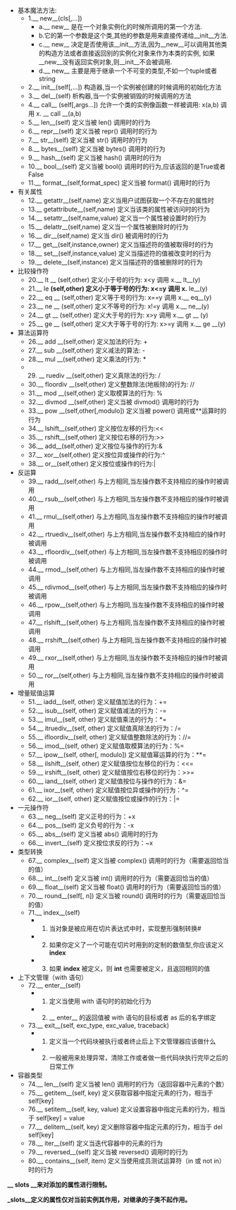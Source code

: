 - 基本魔法方法:
	- 1.__ new__(cls[,...])
		- a.__ new__ 是在一个对象实例化的时候所调用的第一个方法.
		- b.它的第一个参数是这个类,其他的参数是用来直接传递给__init__方法.
		- c.__ new__ 决定是否使用该__init__方法,因为__new__可以调用其他类的构造方法或者直接返回别的实例化对象来作为本类的实例, 如果__new__没有返回实例对象,则__init__不会被调用.
		- d.__ new__ 主要是用于继承一个不可变的类型,不如一个tuple或者string
	- 2.__ init__(self[,...]) 构造器,当一个实例被创建的时候调用的初始化方法
	- 3.__ del__(self) 析构器,当一个实例被销毁的时候调用的方法
	- 4.__ call__ (self[,args...]) 允许一个类的实例像函数一样被调用: x(a,b) 调用 x. __ call __(a,b)
	- 5.__ len__(self) 定义当被 len() 调用时的行为
	- 6.__ repr__(self) 定义当被 repr() 调用时的行为
	- 7.__ str__(self) 定义当被 str() 调用时的行为
	- 8.__ bytes__(self) 定义当被 bytes() 调用时的行为
	- 9.__ hash__(self) 定义当被 hash() 调用时的行为
	- 10.__ bool__(self) 定义当被 bool() 调用时的行为,应该返回的是True或者False
	- 11.__ format__(self,format_spec) 定义当被 format() 调用时的行为
- 有关属性
	- 12.__ getattr__(self,name) 定义当用户试图获取一个不存在的属性时
	- 13.__ getattribute__(self,name) 定义当该类的属性被访问时的行为
	- 14.__ setattr__(self,name,value) 定义当一个属性被设置时的行为
	- 15.__ delattr__(self,name) 定义当一个属性被删除时的行为
	- 16.__ dir__(self,name) 定义当 dir() 被调用时的行为
	- 17.__ get__(self,instance,owner) 定义当描述符的值被取得时的行为
	- 18.__ set__(self,instance,value) 定义当描述符的值被改变时的行为
	- 19.__ delete__(self,instance) 定义当描述符的值被删除时的行为
- 比较操作符
	- 20.__ lt __ (self,other) 定义小于号的行为: x<y 调用 x.__ lt__(y)
	- 21.__ le __(self,other) 定义小于等于号的行为: x<=y 调用 x.__ le__(y)
	- 22.__ eq __ (self,other) 定义等于号的行为: x==y 调用 x.__ eq__(y)
	- 23.__ ne __ (self,other) 定义不等号的行为: x!=y 调用 x.__ ne__(y)
	- 24.__ gt __ (self,other) 定义大于号的行为: x>y 调用 x.__ gt __ (y)
	- 25.__ ge __ (self,other) 定义大于等于号的行为: x>=y 调用 x.__ ge __(y)
- 算法运算符
	- 26.__ add __(self,other) 定义加法的行为: +
	- 27.__ sub __(self,other) 定义减法的算法: -
	- 28.__ mul __(self,other) 定义乘法的行为: *
	- 29. __ ruediv __(self,other) 定义真除法的行为: /
	- 30.__ floordiv __(self,other) 定义整数除法(地板除)的行为: //
	- 31.__ mod __(self,other) 定义取模算法的行为: %
	- 32.__ divmod __(self,other) 定义当被 divmod() 调用时的行为
	- 33.__ pow __(self,other[,modulo]) 定义当被 power() 调用或**运算时的行为
	- 34.__ lshift__(self,other) 定义按位左移的行为:<<
	- 35.__ rshift__(self,other) 定义按位右移的行为:>>
	- 36.__ add__(self,other) 定义按位与操作的行为:&
	- 37.__ xor__(self,other) 定义按位异或操作的行为:^
	- 38.__ or__(self,other) 定义按位或操作的行为:|
- 反运算
	- 39.__ radd__(self,other) 与上方相同,当左操作数不支持相应的操作时被调用
	- 40.__ rsub__(self,other) 与上方相同,当左操作数不支持相应的操作时被调用
	- 41.__ rmul__(self,other) 与上方相同,当左操作数不支持相应的操作时被调用
	- 42.__ rtruediv__(self,other) 与上方相同,当左操作数不支持相应的操作时被调用
	- 43.__ rfloordiv__(self,other) 与上方相同,当左操作数不支持相应的操作时被调用
	- 44.__ rmod__(self,other) 与上方相同,当左操作数不支持相应的操作时被调用
	- 45.__ rdivmod__(self,other) 与上方相同,当左操作数不支持相应的操作时被调用
	- 46.__ rpow__(self,other) 与上方相同,当左操作数不支持相应的操作时被调用
	- 47.__ rlshift__(self,other) 与上方相同,当左操作数不支持相应的操作时被调用
	- 48.__ rrshift__(self,other) 与上方相同,当左操作数不支持相应的操作时被调用
	- 49.__ rxor__(self,other) 与上方相同,当左操作数不支持相应的操作时被调用
	- 50.__ ror__(self,other) 与上方相同,当左操作数不支持相应的操作时被调用
- 增量赋值运算
	- 51.__ iadd__(self, other) 定义赋值加法的行为：+=
	- 52.__ isub__(self, other) 定义赋值减法的行为：-=
	- 53.__ imul__(self, other) 定义赋值乘法的行为：*=
	- 54.__ itruediv__(self, other) 定义赋值真除法的行为：/=
	- 55.__ ifloordiv__(self, other) 定义赋值整数除法的行为：//=
	- 56.__ imod__(self, other) 定义赋值取模算法的行为：%=
	- 57.__ ipow__(self, other[, modulo]) 定义赋值幂运算的行为：**=
	- 58.__ ilshift__(self, other) 定义赋值按位左移位的行为：<<=
	- 59.__ irshift__(self, other) 定义赋值按位右移位的行为：>>=
	- 60.__ iand__(self, other) 定义赋值按位与操作的行为：&=
	- 61.__ ixor__(self, other) 定义赋值按位异或操作的行为：^=
	- 62.__ ior__(self, other) 定义赋值按位或操作的行为：|=
- 一元操作符
	- 63.__ neg__(self) 定义正号的行为：+x
	- 64.__ pos__(self) 定义负号的行为：-x
	- 65.__ abs__(self) 定义当被 abs() 调用时的行为
	- 66.__ invert__(self) 定义按位求反的行为：~x
- 类型转换
	- 67.__ complex__(self) 定义当被 complex() 调用时的行为（需要返回恰当的值）
	- 68.__ int__(self) 定义当被 int() 调用时的行为（需要返回恰当的值）
	- 69.__ float__(self) 定义当被 float() 调用时的行为（需要返回恰当的值）
	- 70.__ round__(self[, n]) 定义当被 round() 调用时的行为（需要返回恰当的值）
	- 71.__ index__(self)
		- 1. 当对象是被应用在切片表达式中时，实现整形强制转换#
		- 2. 如果你定义了一个可能在切片时用到的定制的数值型,你应该定义 __index__
		- 3. 如果 __index__ 被定义，则 __int__ 也需要被定义，且返回相同的值
- 上下文管理（with 语句）
	- 72.__ enter__(self)
		- 1. 定义当使用 with 语句时的初始化行为
		- 2. __ enter__ 的返回值被 with 语句的目标或者 as 后的名字绑定
	- 73.__ exit__(self, exc_type, exc_value, traceback)
		- 1. 定义当一个代码块被执行或者终止后上下文管理器应该做什么
		- 2. 一般被用来处理异常，清除工作或者做一些代码块执行完毕之后的日常工作
- 容器类型
	- 74.__ len__(self) 定义当被 len() 调用时的行为（返回容器中元素的个数）
	- 75.__ getitem__(self, key) 定义获取容器中指定元素的行为，相当于 self[key]
	- 76.__ setitem__(self, key, value) 定义设置容器中指定元素的行为，相当于 self[key] = value
	- 77.__ delitem__(self, key) 定义删除容器中指定元素的行为，相当于 del self[key]
	- 78.__ iter__(self) 定义当迭代容器中的元素的行为
	- 79.__ reversed__(self) 定义当被 reversed() 调用时的行为
	- 80.__ contains__(self, item) 定义当使用成员测试运算符（in 或 not in）时的行为

**__ slots __来对添加的属性进行限制。** 

**_slots__定义的属性仅对当前实例其作用，对继承的子类不起作用。** 